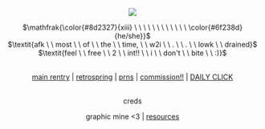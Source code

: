 <p align="center">
 <img src="https://media.discordapp.net/attachments/1188404571798781983/1246611711155376128/Untitled653_20240602063749.png?ex=6670cba0&is=666f7a20&hm=5034a6d2396559a5e5c8f77897860cb3d0bb41135d458e48159a98cc37e20408&=&format=webp&quality=lossless&width=827&height=498" />
</p>

<p align="center">
$\mathfrak{\color{#8d2327}{xiii} \ \ \ \ \ \ \ \ \ \ \ \ \color{#6f238d}{he/she}}$ <br>
$\textit{afk \ \ most \ \ of \ \ the \ \ time, \ \ w2i \ \ . \ \ . \ \ lowk \ \ drained}$ <br>
$\textit{feel \ \ free \ \ 2 \ \ int!! \ \ i \ \ don't \ \ bite \ \ :)}$
</p>

<div align="center"> 

 <br> [main rentry](https://rentry.co/ENCO-RE) | [retrospring](https://retrospring.net/@DTH13) | [prns](https://en.pronouns.page/@russian.roulette) | [commission!!](https://xiii-comm.carrd.co/) | [DAILY CLICK](https://arab.org/click-to-help/) </div>
</p>

<div align="center"> 
<br> creds
  
  graphic mine <3 | [resources](https://rentry.co/ulzzang) </div>
</p>
